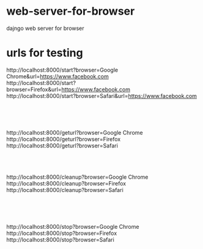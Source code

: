 # web-server-for-browser
dajngo web server for browser

# urls for testing
http://localhost:8000/start?browser=Google Chrome&url=https://www.facebook.com <br>
http://localhost:8000/start?browser=Firefox&url=https://www.facebook.com <br>
http://localhost:8000/start?browser=Safari&url=https://www.facebook.com <br>

<br><br><br>
 
http://localhost:8000/geturl?browser=Google Chrome <br>
http://localhost:8000/geturl?browser=Firefox <br>
http://localhost:8000/geturl?browser=Safari <br>

<br><br><br>
http://localhost:8000/cleanup?browser=Google Chrome <br>
http://localhost:8000/cleanup?browser=Firefox <br>
http://localhost:8000/cleanup?browser=Safari <br>

<br><br><br>

http://localhost:8000/stop?browser=Google Chrome <br>
http://localhost:8000/stop?browser=Firefox <br>
http://localhost:8000/stop?browser=Safari <br>
